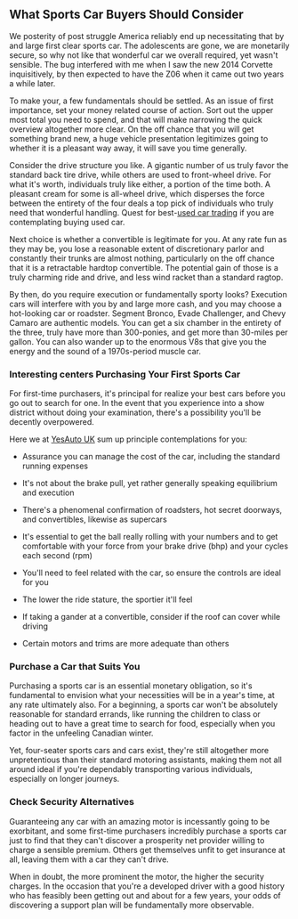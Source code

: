 ## What Sports Car Buyers Should Consider

We posterity of post struggle America reliably end up necessitating that by and large first clear sports car. The adolescents are gone, we are monetarily secure, so why not like that wonderful car we overall required, yet wasn't sensible. The bug interfered with me when I saw the new 2014 Corvette inquisitively, by then expected to have the Z06 when it came out two years a while later.

To make your, a few fundamentals should be settled. As an issue of first importance, set your money related course of action. Sort out the upper most total you need to spend, and that will make narrowing the quick overview altogether more clear. On the off chance that you will get something brand new, a huge vehicle presentation legitimizes going to whether it is a pleasant way away, it will save you time generally. 

Consider the drive structure you like. A gigantic number of us truly favor the standard back tire drive, while others are used to front-wheel drive. For what it's worth, individuals truly like either, a portion of the time both. A pleasant cream for some is all-wheel drive, which disperses the force between the entirety of the four deals a top pick of individuals who truly need that wonderful handling. Quest for best-[used car trading](http://www.yesauto.com/uk/) if you are contemplating buying used car. 

Next choice is whether a convertible is legitimate for you. At any rate fun as they may be, you lose a reasonable extent of discretionary parlor and constantly their trunks are almost nothing, particularly on the off chance that it is a retractable hardtop convertible. The potential gain of those is a truly charming ride and drive, and less wind racket than a standard ragtop. 

By then, do you require execution or fundamentally sporty looks? Execution cars will interfere with you by and large more cash, and you may choose a hot-looking car or roadster. Segment Bronco, Evade Challenger, and Chevy Camaro are authentic models. You can get a six chamber in the entirety of the three, truly have more than 300-ponies, and get more than 30-miles per gallon. You can also wander up to the enormous V8s that give you the energy and the sound of a 1970s-period muscle car. 

### Interesting centers Purchasing Your First Sports Car 

For first-time purchasers, it's principal for realize your best cars before you go out to search for one. In the event that you experience into a show district without doing your examination, there's a possibility you'll be decently overpowered. 

Here we at [YesAuto UK](http://www.yesauto.com/uk/) sum up principle contemplations for you: 

- Assurance you can manage the cost of the car, including the standard running expenses 

- It's not about the brake pull, yet rather generally speaking equilibrium and execution 

- There's a phenomenal confirmation of roadsters, hot secret doorways, and convertibles, likewise as supercars 

- It's essential to get the ball really rolling with your numbers and to get comfortable with your force from your brake drive (bhp) and your cycles each second (rpm) 

- You'll need to feel related with the car, so ensure the controls are ideal for you 

- The lower the ride stature, the sportier it'll feel 

- If taking a gander at a convertible, consider if the roof can cover while driving 

- Certain motors and trims are more adequate than others 

### Purchase a Car that Suits You 

Purchasing a sports car is an essential monetary obligation, so it's fundamental to envision what your necessities will be in a year's time, at any rate ultimately also. For a beginning, a sports car won't be absolutely reasonable for standard errands, like running the children to class or heading out to have a great time to search for food, especially when you factor in the unfeeling Canadian winter. 

Yet, four-seater sports cars and cars exist, they're still altogether more unpretentious than their standard motoring assistants, making them not all around ideal if you're dependably transporting various individuals, especially on longer journeys. 

### Check Security Alternatives 

Guaranteeing any car with an amazing motor is incessantly going to be exorbitant, and some first-time purchasers incredibly purchase a sports car just to find that they can't discover a prosperity net provider willing to charge a sensible premium. Others get themselves unfit to get insurance at all, leaving them with a car they can't drive. 

When in doubt, the more prominent the motor, the higher the security charges. In the occasion that you're a developed driver with a good history who has feasibly been getting out and about for a few years, your odds of discovering a support plan will be fundamentally more observable.
